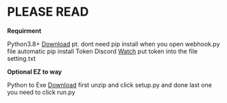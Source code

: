 # PLEASE READ

**Requirment**

Python3.8+ [Download](https://www.python.org/ftp/python/3.8.0/python-3.8.0-amd64.exe) pt. dont need pip install when you open webhook.py file automatic pip install
Token Discord [Watch](https://youtu.be/YEgFvgg7ZPI) put token into the file setting.txt


**Optional EZ to way**

Python to Exe [Download](https://files.pythonhosted.org/packages/75/41/47a6dc3790d6c1310e067eaacd733cff2daa6f936f1d8747013ebab85b8e/auto-py-to-exe-2.10.1.tar.gz)
first unzip and click setup.py and done last one you need to click run.py
